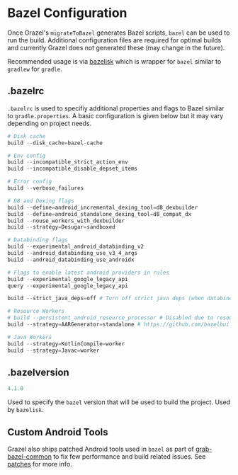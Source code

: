 # Bazel Configuration

Once Grazel's `migrateToBazel` generates Bazel scripts, `bazel` can be used to run the build. Additional configuration files are required for optimal builds and currently Grazel does not generated these (may change in the future).

Recommended usage is via [bazelisk](https://github.com/bazelbuild/bazelisk) which is wrapper for `bazel` similar to `gradlew` for `gradle`.

## .bazelrc

`.bazelrc` is used to specifiy additional properties and flags to Bazel similar to `gradle.properties`. A basic configuration is given below but it may vary depending on project needs.

```python
# Disk cache
build --disk_cache=bazel-cache

# Env config
build --incompatible_strict_action_env
build --incompatible_disable_depset_items

# Error config
build --verbose_failures

# D8 and Dexing flags
build --define=android_incremental_dexing_tool=d8_dexbuilder
build --define=android_standalone_dexing_tool=d8_compat_dx
build --nouse_workers_with_dexbuilder
build --strategy=Desugar=sandboxed

# Databinding flags
build --experimental_android_databinding_v2
build --android_databinding_use_v3_4_args
build --android_databinding_use_androidx

# Flags to enable latest android providers in rules
build --experimental_google_legacy_api
query --experimental_google_legacy_api

build --strict_java_deps=off # Turn off strict java deps (when databinding enabled)

# Resource Workers
# build --persistent_android_resource_processor # Disabled due to resource merging error (when databinding enabled)
build --strategy=AARGenerator=standalone # https://github.com/bazelbuild/bazel/issues/9207#issuecomment-522727482

# Java Workers
build --strategy=KotlinCompile=worker
build --strategy=Javac=worker
```

## .bazelversion

```python
4.1.0
```

Used to specify the `bazel` version that will be used to build the project. Used by `bazelisk`.

## Custom Android Tools

Grazel also ships patched Android tools used in `bazel` as part of [grab-bazel-common](https://github.com/grab/grab-bazel-common) to fix few performance and build related issues. See [patches](https://github.com/grab/grab-bazel-common/tree/master/patches) for more info. 
